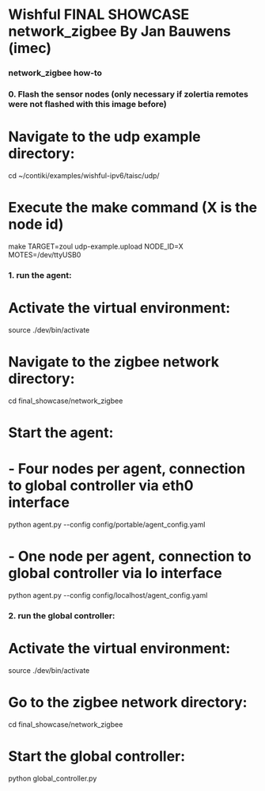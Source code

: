 Wishful FINAL SHOWCASE network_zigbee
By Jan Bauwens (imec)
============================

### network_zigbee how-to

### 0. Flash the sensor nodes (only necessary if zolertia remotes were not flashed with this image before)
# Navigate to the udp example directory:
cd ~/contiki/examples/wishful-ipv6/taisc/udp/
# Execute the make command (X is the node id)
make TARGET=zoul udp-example.upload NODE_ID=X MOTES=/dev/ttyUSB0

### 1. run the agent:
# Activate the virtual environment:
source ./dev/bin/activate
# Navigate to the zigbee network directory:
cd final_showcase/network_zigbee
# Start the agent:
# - Four nodes per agent, connection to global controller via eth0 interface
python agent.py --config config/portable/agent_config.yaml 
# - One node per agent, connection to global controller via lo interface
python agent.py --config config/localhost/agent_config.yaml 
    
### 2. run the global controller:
# Activate the virtual environment:
source ./dev/bin/activate
# Go to the zigbee network directory:
cd final_showcase/network_zigbee
# Start the global controller:
python global_controller.py
